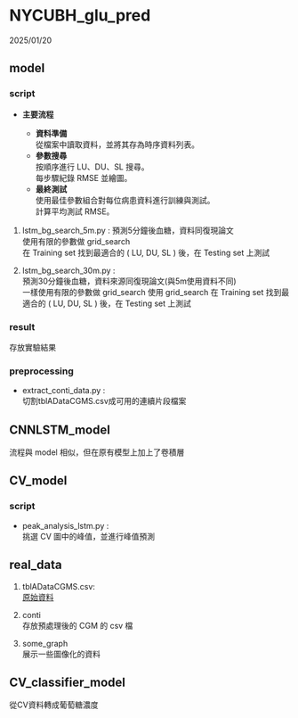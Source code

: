 # NYCUBH_glu_pred
2025/01/20




## model
### script

- **主要流程**
   
  + **資料準備**  
      從檔案中讀取資料，並將其存為時序資料列表。  
  + **參數搜尋**  
      按順序進行 LU、DU、SL 搜尋。  
      每步驟紀錄 RMSE 並繪圖。  
  + **最終測試**  
      使用最佳參數組合對每位病患資料進行訓練與測試。  
      計算平均測試 RMSE。  

1. lstm_bg_search_5m.py :
預測5分鐘後血糖，資料同復現論文  
使用有限的參數做 grid_search  
在 Training set 找到最適合的 ( LU, DU, SL ) 後，在 Testing set 上測試

2. lstm_bg_search_30m.py :  
預測30分鐘後血糖，資料來源同復現論文(與5m使用資料不同)  
一樣使用有限的參數做 grid_search
使用 grid_search 在 Training set 找到最適合的 ( LU, DU, SL ) 後，在 Testing set 上測試

### result
存放實驗結果

### preprocessing  
  + extract_conti_data.py :  
切割tblADataCGMS.csv成可用的連續片段檔案

## CNNLSTM_model
流程與 model 相似，但在原有模型上加上了卷積層

## CV_model  
### script  
  + peak_analysis_lstm.py :  
  挑選 CV 圖中的峰值，並進行峰值預測  
  
## real_data
1. tblADataCGMS.csv:  
[原始資料](https://public.jaeb.org/direcnet/stdy/155)


2. conti  
存放預處理後的 CGM 的 csv 檔

3. some_graph  
展示一些圖像化的資料

## CV_classifier_model  
從CV資料轉成葡萄糖濃度


